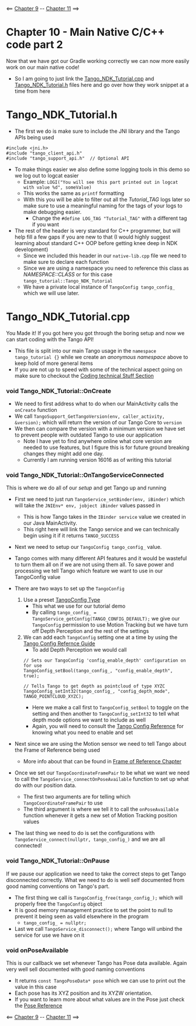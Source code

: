 <== [Chapter 9](./Chapter_09.md) -- [Chapter 11](./Chapter_11.md) ==>

# Chapter 10 - Main Native C/C++ code part 2
Now that we have got our Gradle working correctly we can now more easily work on our main native code!

* So I am going to just link the [Tango_NDK_Tutorial.cpp](../Sample_Code/Tango-NDK-Tutorial/app/src/main/cpp/Tango_NDK_Tutorial.cpp) and [Tango_NDK_Tutorial.h](../Sample_Code/Tango-NDK-Tutorial/app/src/main/cpp/Tango_NDK_Tutorial.h) files here and go over how they work snippet at a time from here

# Tango_NDK_Tutorial.h
* The first we do is make sure to include the JNI library and the Tango APIs being used
```
#include <jni.h>
#include "tango_client_api.h"
#include "tango_support_api.h"  // Optional API
```
* To make things easier we also define some logging tools in this demo so we log out to logcat easier
	* Example: `LOGI("You will see this part printed out in logcat with value %d", someValue)`
	* This works the same as `printf` formatting
	* With this you will be able to filter out all the *Tutorial_TAG* logs later so make sure to use a meaningful naming for the tags of your logs to make debugging easier.
		* Change the `#define LOG_TAG "Tutorial_TAG"` with a different tag if you want
* The rest of the header is very standard for C++ programmer, but will help fill a few gaps if you are new to that (I would highly suggest learning about standard C++ OOP before getting knee deep in NDK development)
	* Since we included this header in our `native-lib.cpp` file we need to make sure to declare each function
	* Since we are using a namespace you need to reference this class as *NAMESPACE::CLASS* or for this case `tango_tutorial::Tango_NDK_Tutorial`
	* We have a private local instance of `TangoConfig tango_config_` which we will use later.

# Tango_NDK_Tutorial.cpp
You Made it! If you got here you got through the boring setup and now we can start coding with the Tango API!

* This file is split into our main Tango usage in the `namespace tango_tutorial {}` while we create an *anonymous namespace* above to keep hold of more general items
* If you are not up to speed with some of the technical aspect going on make sure to checkout the [Coding technical Stuff Section](../../Section_03_Tango/Tutorials/Chapter_01.md#error-type)

### void Tango_NDK_Tutorial::OnCreate
* We need to first address what to do when our MainActivity calls the `onCreate` function
* We call `TangoSupport_GetTangoVersion(env, caller_activity, &version);` which will return the version of our Tango Core
to `version`
* We then can compare the version with a minimum version we have set to prevent people with outdated Tango to use our application
	* Note I have yet to find anywhere online what core version are needed to use features, but I figure this is for future ground breaking changes they might add one day.
	* Currently I am running version 16016 as of writing this tutorial

### void Tango_NDK_Tutorial::OnTangoServiceConnected
This is where we do all of our *setup* and get Tango up and running

* First we need to just run `TangoService_setBinder(env, iBinder)` which will take the `JNIEnv* env, jobject iBinder` values passed in
	* This is how Tango takes in the `IBinder service` value we created in our Java MainActivity.
	* This right here will link the Tango service and we can technically begin using it if it returns `TANGO_SUCCESS`

* Next we need to setup our `TangoConfig tango_config_` value.
* Tango comes with many different API features and it would be wasteful to turn them all on if we are not using them all. To save power and processing we tell Tango which feature we want to use in our TangoConfig value
* There are two ways to set up the `TangoConfig`
	1. Use a preset [TangoConfig Type](https://developers.google.com/tango/apis/c/reference/group/enums#tangoconfigtype)
		* This what we use for our tutorial demo
		* By calling `tango_config_ = TangoService_getConfig(TANGO_CONFIG_DEFAULT);` we give our `TangoConfig` permission to use Motion Tracking but we have turn off Depth Perception and the rest of the settings
	2. We can add each `TangoConfig` setting one at a time by using the [Tango Config Refernce Guide](https://developers.google.com/tango/apis/c/reference/group/config-params)
		* To add Depth Perception we would call
		```
		// Sets our TangoConfig 'config_enable_depth' configuration on for use
		TangoConfig_setBool(tango_config_, "config_enable_depth", true);

		// Tells Tango to get depth as pointcloud of type XYZC
		TangoConfig_setInt32(tango_config_, "config_depth_mode", TANGO_POINTCLOUD_XYZC);
		```
		* Here we make a call first to `TangoConfig_setBool` to toggle on the setting and then another to `TangoConfig_setInt32` to tell what depth mode options we want to include as well
		* Again, you will need to consult the [Tango Config Reference](https://developers.google.com/tango/apis/c/reference/group/config-params) for knowing what you need to enable and set
* Next since we are using the Motion sensor we need to tell Tango about the Frame of Reference being used
	* More info about that can be found in [Frame of Reference Chapter](../../Section_03_Tango/Tutorials/Chapter_07.md)
* Once we set our `TangoCoordinateFramePair` to be what we want we need to call the `TangoService_connectOnPoseAvailable` function to set up what do with our position data.
	* The first two arguments are for telling which `TangoCoordinateFramePair` to use
	* The third argument is where we tell it to call the `onPoseAvailable` function whenever it gets a new set of Motion Tracking position values
* The last thing we need to do is set the configurations with `TangoService_connect(nullptr, tango_config_)` and we are all connected!

### void Tango_NDK_Tutorial::OnPause
If we pause our application we need to take the correct steps to get Tango disconnected correctly. What we need to do is well self documented from good naming conventions on Tango's part.

* The first thing we call is `TangoConfig_free(tango_config_);` which will properly free the `TangoConfig` object
* It is good memory management practice to set the point to null to prevent it being seen as valid elsewhere in the program
	* `tango_config_ = nullptr;`
* Last we call `TangoService_disconnect();` where Tango will unbind the service for use we have on it

### void onPoseAvailable
This is our callback we set whenever Tango has Pose data available. Again very well sell documented with good naming conventions

* It returns `const TangoPoseData* pose` which we can use to print out the value in this case
* Each pose has its XYZ position and its XYZW orientation.
* If you want to learn more about what values are in the Pose just check the [Pose Reference](https://developers.google.com/tango/apis/c/reference/struct/tango-pose-data)


<== [Chapter 9](./Chapter_09.md) -- [Chapter 11](./Chapter_11.md) ==>